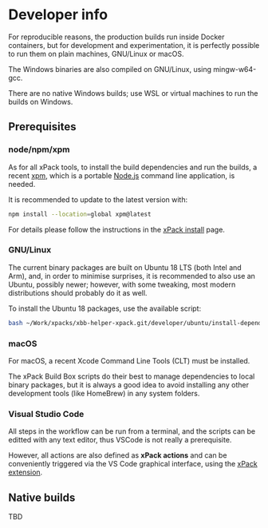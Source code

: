 # Developer info

For reproducible reasons, the production builds run inside Docker
containers, but for development and experimentation, it is perfectly
possible to run them on plain machines, GNU/Linux or macOS.

The Windows binaries are also compiled on GNU/Linux, using mingw-w64-gcc.

There are no native Windows builds; use WSL or virtual machines to run the
builds on Windows.

## Prerequisites

### node/npm/xpm

As for all xPack tools, to install the build dependencies and run the builds,
a recent [xpm](https://xpack.github.io/xpm/),
which is a portable [Node.js](https://nodejs.org/) command line application,
is needed.

It is recommended to update to the latest version with:

```sh
npm install --location=global xpm@latest
```

For details please follow the instructions in the
[xPack install](https://xpack.github.io/install/) page.

### GNU/Linux

The current binary packages are built on Ubuntu 18 LTS (both Intel and Arm),
and, in order to minimise surprises, it is recommended
to also use an Ubuntu, possibly newer;
however, with some tweaking, most modern distributions
should probably do it as well.

To install the Ubuntu 18 packages, use the available script:

```sh
bash ~/Work/xpacks/xbb-helper-xpack.git/developer/ubuntu/install-dependencies.sh
```

### macOS

For macOS, a recent Xcode Command Line Tools (CLT) must be installed.

The xPack Build Box scripts do their best to manage dependencies to
local binary packages, but it is always a good idea to avoid
installing any other development tools (like HomeBrew) in
any system folders.

### Visual Studio Code

All steps in the workflow
can be run from a terminal, and the scripts can be editted with
any text editor, thus VSCode is not really a prerequisite.

However, all actions are also defined as **xPack actions** and can
be conveniently triggered via the VS Code graphical interface, using the
[xPack extension](https://marketplace.visualstudio.com/items?itemName=ilg-vscode.xpack).

## Native builds

TBD
